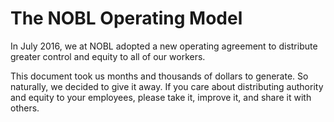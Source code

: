 # The NOBL Operating Model
In July 2016, we at NOBL adopted a new operating agreement to distribute greater control and equity to all of our workers.

This document took us months and thousands of dollars to generate. So naturally, we decided to give it away. If you care about distributing authority and equity to your employees, please take it, improve it, and share it with others.
